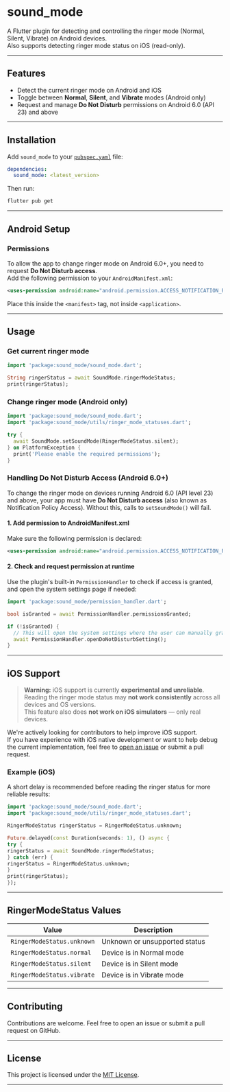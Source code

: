# sound_mode

A Flutter plugin for detecting and controlling the ringer mode (Normal, Silent, Vibrate) on Android devices.  
Also supports detecting ringer mode status on iOS (read-only).

---

## Features

- Detect the current ringer mode on Android and iOS
- Toggle between **Normal**, **Silent**, and **Vibrate** modes (Android only)
- Request and manage **Do Not Disturb** permissions on Android 6.0 (API 23) and above

---

## Installation

Add `sound_mode` to your [`pubspec.yaml`](https://flutter.dev/docs/development/packages-and-plugins/using-package) file:

```yaml
dependencies:
  sound_mode: <latest_version>
```

Then run:

```bash
flutter pub get
```

---

## Android Setup

### Permissions

To allow the app to change ringer mode on Android 6.0+, you need to request **Do Not Disturb access**.  
Add the following permission to your `AndroidManifest.xml`:

```xml
<uses-permission android:name="android.permission.ACCESS_NOTIFICATION_POLICY" />
```

Place this inside the `<manifest>` tag, not inside `<application>`.

---

## Usage

### Get current ringer mode

```dart
import 'package:sound_mode/sound_mode.dart';

String ringerStatus = await SoundMode.ringerModeStatus;
print(ringerStatus);
```

### Change ringer mode (Android only)

```dart
import 'package:sound_mode/sound_mode.dart';
import 'package:sound_mode/utils/ringer_mode_statuses.dart';

try {
  await SoundMode.setSoundMode(RingerModeStatus.silent);
} on PlatformException {
  print('Please enable the required permissions');
}
```

### Handling Do Not Disturb Access (Android 6.0+)

To change the ringer mode on devices running Android 6.0 (API level 23) and above, your app must have **Do Not Disturb access** (also known as Notification Policy Access). Without this, calls to `setSoundMode()` will fail.

#### 1. Add permission to AndroidManifest.xml

Make sure the following permission is declared:

```xml
<uses-permission android:name="android.permission.ACCESS_NOTIFICATION_POLICY" />
```

#### 2. Check and request permission at runtime

Use the plugin's built-in `PermissionHandler` to check if access is granted, and open the system settings page if needed:

```dart
import 'package:sound_mode/permission_handler.dart';

bool isGranted = await PermissionHandler.permissionsGranted;

if (!isGranted) {
  // This will open the system settings where the user can manually grant access
  await PermissionHandler.openDoNotDisturbSetting();
}
```

---

## iOS Support

> **Warning:** iOS support is currently **experimental and unreliable**.  
> Reading the ringer mode status may **not work consistently** across all devices and OS versions.  
> This feature also does **not work on iOS simulators** — only real devices.

We're actively looking for contributors to help improve iOS support.  
If you have experience with iOS native development or want to help debug the current implementation, feel free to [open an issue](https://github.com/your-repo-link/issues) or submit a pull request.

### Example (iOS)

A short delay is recommended before reading the ringer status for more reliable results:

```dart
import 'package:sound_mode/sound_mode.dart';
import 'package:sound_mode/utils/ringer_mode_statuses.dart';

RingerModeStatus ringerStatus = RingerModeStatus.unknown;

Future.delayed(const Duration(seconds: 1), () async {
try {
ringerStatus = await SoundMode.ringerModeStatus;
} catch (err) {
ringerStatus = RingerModeStatus.unknown;
}
print(ringerStatus);
});
```

---

## RingerModeStatus Values

| Value                      | Description                      |
|---------------------------|----------------------------------|
| `RingerModeStatus.unknown` | Unknown or unsupported status   |
| `RingerModeStatus.normal`  | Device is in Normal mode        |
| `RingerModeStatus.silent`  | Device is in Silent mode        |
| `RingerModeStatus.vibrate` | Device is in Vibrate mode       |

---

## Contributing

Contributions are welcome. Feel free to open an issue or submit a pull request on GitHub.

---

## License

This project is licensed under the [MIT License](https://choosealicense.com/licenses/mit/).

---